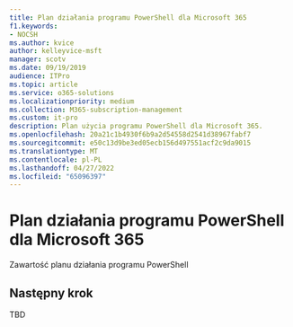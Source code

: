 ```yaml
---
title: Plan działania programu PowerShell dla Microsoft 365
f1.keywords:
- NOCSH
ms.author: kvice
author: kelleyvice-msft
manager: scotv
ms.date: 09/19/2019
audience: ITPro
ms.topic: article
ms.service: o365-solutions
ms.localizationpriority: medium
ms.collection: M365-subscription-management
ms.custom: it-pro
description: Plan użycia programu PowerShell dla Microsoft 365.
ms.openlocfilehash: 20a21c1b4930f6b9a2d54558d2541d38967fabf7
ms.sourcegitcommit: e50c13d9be3ed05ecb156d497551acf2c9da9015
ms.translationtype: MT
ms.contentlocale: pl-PL
ms.lasthandoff: 04/27/2022
ms.locfileid: "65096397"
---
```

# <a name="powershell-roadmap-for-microsoft-365"></a>Plan działania programu PowerShell dla Microsoft 365

Zawartość planu działania programu PowerShell

## <a name="next-step"></a>Następny krok

TBD
